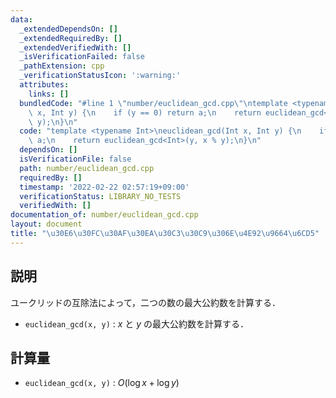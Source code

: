 ```yaml
---
data:
  _extendedDependsOn: []
  _extendedRequiredBy: []
  _extendedVerifiedWith: []
  _isVerificationFailed: false
  _pathExtension: cpp
  _verificationStatusIcon: ':warning:'
  attributes:
    links: []
  bundledCode: "#line 1 \"number/euclidean_gcd.cpp\"\ntemplate <typename Int>\neuclidean_gcd(Int\
    \ x, Int y) {\n    if (y == 0) return a;\n    return euclidean_gcd<Int>(y, x %\
    \ y);\n}\n"
  code: "template <typename Int>\neuclidean_gcd(Int x, Int y) {\n    if (y == 0) return\
    \ a;\n    return euclidean_gcd<Int>(y, x % y);\n}\n"
  dependsOn: []
  isVerificationFile: false
  path: number/euclidean_gcd.cpp
  requiredBy: []
  timestamp: '2022-02-22 02:57:19+09:00'
  verificationStatus: LIBRARY_NO_TESTS
  verifiedWith: []
documentation_of: number/euclidean_gcd.cpp
layout: document
title: "\u30E6\u30FC\u30AF\u30EA\u30C3\u30C9\u306E\u4E92\u9664\u6CD5"
---
```


## 説明

ユークリッドの互除法によって，二つの数の最大公約数を計算する．

* `euclidean_gcd(x, y)` : $x$ と $y$ の最大公約数を計算する．

## 計算量

* `euclidean_gcd(x, y)`  : $O(\log x + \log y)$
